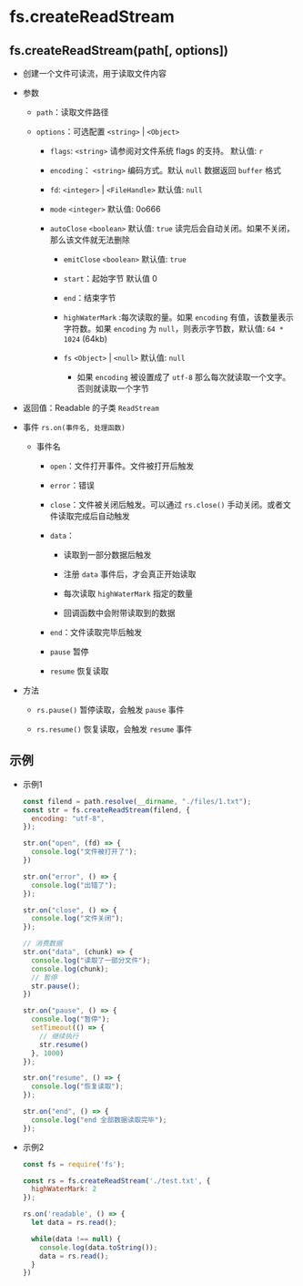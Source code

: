 # fs.createReadStream

## fs.createReadStream(path\[, options])

+ 创建一个文件可读流，用于读取文件内容

+ 参数

  + `path`：读取文件路径

  + `options`：可选配置 `<string>` | `<Object>`

    + `flags`: `<string>` 请参阅对文件系统 flags 的支持。 默认值: `r`

    + `encoding`： `<string>` 编码方式。默认 `null` 数据返回 `buffer` 格式

    + `fd`: `<integer>` | `<FileHandle>` 默认值: `null`

    + `mode` `<integer>` 默认值: 0o666

    + `autoClose` `<boolean>` 默认值: `true` 读完后会自动关闭。如果不关闭，那么该文件就无法删除

      + `emitClose` `<boolean>` 默认值: `true`

      + `start`：起始字节 默认值 0

      + `end`：结束字节

      + `highWaterMark` :每次读取的量。如果 `encoding` 有值，该数量表示字符数。如果 `encoding` 为 `null`，则表示字节数，默认值: `64 * 1024` (64kb)

      + `fs` `<Object>` | `<null>` 默认值: `null`

        + 如果 `encoding` 被设置成了 `utf-8` 那么每次就读取一个文字。否则就读取一个字节

+ 返回值：Readable 的子类 `ReadStream`

+ 事件 `rs.on(事件名, 处理函数)`

  + 事件名

    + `open`：文件打开事件。文件被打开后触发

    + `error`：错误

    + `close`：文件被关闭后触发。可以通过 `rs.close()` 手动关闭。或者文件读取完成后自动触发

    + `data`：

      + 读取到一部分数据后触发

      + 注册 `data` 事件后，才会真正开始读取

      + 每次读取 `highWaterMark` 指定的数量

      + 回调函数中会附带读取到的数据

    + `end`：文件读取完毕后触发

    + `pause` 暂停

    + `resume` 恢复读取

+ 方法

  + `rs.pause()` 暂停读取，会触发 `pause` 事件

  + `rs.resume()` 恢复读取，会触发 `resume` 事件

## 示例

+ 示例1

  ```js
  const filend = path.resolve(__dirname, "./files/1.txt");
  const str = fs.createReadStream(filend, {
    encoding: "utf-8",
  });

  str.on("open", (fd) => {
    console.log("文件被打开了");
  })

  str.on("error", () => {
    console.log("出错了");
  });

  str.on("close", () => {
    console.log("文件关闭");
  });

  // 消费数据
  str.on("data", (chunk) => {
    console.log("读取了一部分文件");
    console.log(chunk);
    // 暂停
    str.pause();
  })

  str.on("pause", () => {
    console.log("暂停");
    setTimeout(() => {
      // 继续执行
      str.resume()
    }, 1000)
  });

  str.on("resume", () => {
    console.log("恢复读取");
  });

  str.on("end", () => {
    console.log("end 全部数据读取完毕");
  });
  ```

+ 示例2

  ```js
  const fs = require('fs');

  const rs = fs.createReadStream('./test.txt', {
    highWaterMark: 2
  });

  rs.on('readable', () => {
    let data = rs.read();

    while(data !== null) {
      console.log(data.toString());
      data = rs.read();
    }
  })
  ```
